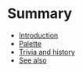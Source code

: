 # Summary

- [Introduction](./introduction.md)
- [Palette](./palette.md)
- [Trivia and history](./trivia.md)
- [See also](./seealso.md)